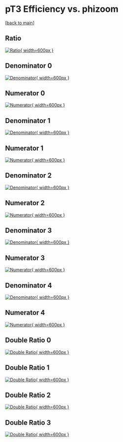 # pT3 Efficiency vs. phizoom

[[back to main](./)]



## Ratio

[![Ratio](../mtv/var/pT3_xtr_211_1_eff_phizoom.png){ width=600px }](../mtv/var/pT3_xtr_211_1_eff_phizoom.pdf)

## Denominator 0

[![Denominator](../mtv/den/pT3_xtr_211_1_eff_phizoom_den0.png){ width=600px }](../mtv/den/pT3_xtr_211_1_eff_phizoom_den0.pdf)

## Numerator 0

[![Numerator](../mtv/num/pT3_xtr_211_1_eff_phizoom_num0.png){ width=600px }](../mtv/num/pT3_xtr_211_1_eff_phizoom_num0.pdf)

## Denominator 1

[![Denominator](../mtv/den/pT3_xtr_211_1_eff_phizoom_den1.png){ width=600px }](../mtv/den/pT3_xtr_211_1_eff_phizoom_den1.pdf)

## Numerator 1

[![Numerator](../mtv/num/pT3_xtr_211_1_eff_phizoom_num1.png){ width=600px }](../mtv/num/pT3_xtr_211_1_eff_phizoom_num1.pdf)

## Denominator 2

[![Denominator](../mtv/den/pT3_xtr_211_1_eff_phizoom_den2.png){ width=600px }](../mtv/den/pT3_xtr_211_1_eff_phizoom_den2.pdf)

## Numerator 2

[![Numerator](../mtv/num/pT3_xtr_211_1_eff_phizoom_num2.png){ width=600px }](../mtv/num/pT3_xtr_211_1_eff_phizoom_num2.pdf)

## Denominator 3

[![Denominator](../mtv/den/pT3_xtr_211_1_eff_phizoom_den3.png){ width=600px }](../mtv/den/pT3_xtr_211_1_eff_phizoom_den3.pdf)

## Numerator 3

[![Numerator](../mtv/num/pT3_xtr_211_1_eff_phizoom_num3.png){ width=600px }](../mtv/num/pT3_xtr_211_1_eff_phizoom_num3.pdf)

## Denominator 4

[![Denominator](../mtv/den/pT3_xtr_211_1_eff_phizoom_den4.png){ width=600px }](../mtv/den/pT3_xtr_211_1_eff_phizoom_den4.pdf)

## Numerator 4

[![Numerator](../mtv/num/pT3_xtr_211_1_eff_phizoom_num4.png){ width=600px }](../mtv/num/pT3_xtr_211_1_eff_phizoom_num4.pdf)

## Double Ratio 0

[![Double Ratio](../mtv/ratio/pT3_xtr_211_1_eff_phizoom_ratio0.png){ width=600px }](../mtv/ratio/pT3_xtr_211_1_eff_phizoom_ratio0.pdf)

## Double Ratio 1

[![Double Ratio](../mtv/ratio/pT3_xtr_211_1_eff_phizoom_ratio1.png){ width=600px }](../mtv/ratio/pT3_xtr_211_1_eff_phizoom_ratio1.pdf)

## Double Ratio 2

[![Double Ratio](../mtv/ratio/pT3_xtr_211_1_eff_phizoom_ratio2.png){ width=600px }](../mtv/ratio/pT3_xtr_211_1_eff_phizoom_ratio2.pdf)

## Double Ratio 3

[![Double Ratio](../mtv/ratio/pT3_xtr_211_1_eff_phizoom_ratio3.png){ width=600px }](../mtv/ratio/pT3_xtr_211_1_eff_phizoom_ratio3.pdf)

